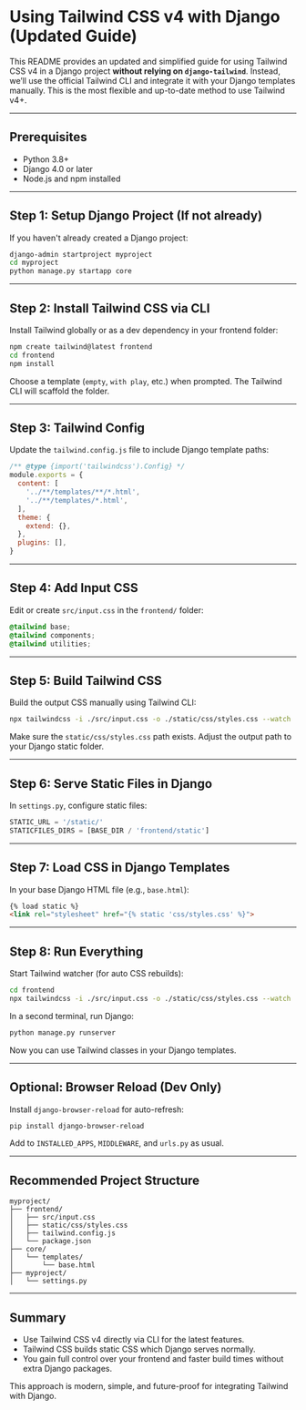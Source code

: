 # Using Tailwind CSS v4 with Django (Updated Guide)

This README provides an updated and simplified guide for using Tailwind CSS v4 in a Django project **without relying on `django-tailwind`**. Instead, we’ll use the official Tailwind CLI and integrate it with your Django templates manually. This is the most flexible and up-to-date method to use Tailwind v4+.

---

## Prerequisites

* Python 3.8+
* Django 4.0 or later
* Node.js and npm installed

---

## Step 1: Setup Django Project (If not already)

If you haven't already created a Django project:

```bash
django-admin startproject myproject
cd myproject
python manage.py startapp core
```

---

## Step 2: Install Tailwind CSS via CLI

Install Tailwind globally or as a dev dependency in your frontend folder:

```bash
npm create tailwind@latest frontend
cd frontend
npm install
```

Choose a template (`empty`, `with play`, etc.) when prompted. The Tailwind CLI will scaffold the folder.

---

## Step 3: Tailwind Config

Update the `tailwind.config.js` file to include Django template paths:

```js
/** @type {import('tailwindcss').Config} */
module.exports = {
  content: [
    '../**/templates/**/*.html',
    '../**/templates/*.html',
  ],
  theme: {
    extend: {},
  },
  plugins: [],
}
```

---

## Step 4: Add Input CSS

Edit or create `src/input.css` in the `frontend/` folder:

```css
@tailwind base;
@tailwind components;
@tailwind utilities;
```

---

## Step 5: Build Tailwind CSS

Build the output CSS manually using Tailwind CLI:

```bash
npx tailwindcss -i ./src/input.css -o ./static/css/styles.css --watch
```

Make sure the `static/css/styles.css` path exists. Adjust the output path to your Django static folder.

---

## Step 6: Serve Static Files in Django

In `settings.py`, configure static files:

```python
STATIC_URL = '/static/'
STATICFILES_DIRS = [BASE_DIR / 'frontend/static']
```

---

## Step 7: Load CSS in Django Templates

In your base Django HTML file (e.g., `base.html`):

```html
{% load static %}
<link rel="stylesheet" href="{% static 'css/styles.css' %}">
```

---

## Step 8: Run Everything

Start Tailwind watcher (for auto CSS rebuilds):

```bash
cd frontend
npx tailwindcss -i ./src/input.css -o ./static/css/styles.css --watch
```

In a second terminal, run Django:

```bash
python manage.py runserver
```

Now you can use Tailwind classes in your Django templates.

---

## Optional: Browser Reload (Dev Only)

Install `django-browser-reload` for auto-refresh:

```bash
pip install django-browser-reload
```

Add to `INSTALLED_APPS`, `MIDDLEWARE`, and `urls.py` as usual.

---

## Recommended Project Structure

```
myproject/
├── frontend/
│   ├── src/input.css
│   ├── static/css/styles.css
│   ├── tailwind.config.js
│   └── package.json
├── core/
│   └── templates/
│       └── base.html
├── myproject/
│   └── settings.py
```

---

## Summary

* Use Tailwind CSS v4 directly via CLI for the latest features.
* Tailwind CSS builds static CSS which Django serves normally.
* You gain full control over your frontend and faster build times without extra Django packages.

This approach is modern, simple, and future-proof for integrating Tailwind with Django.
